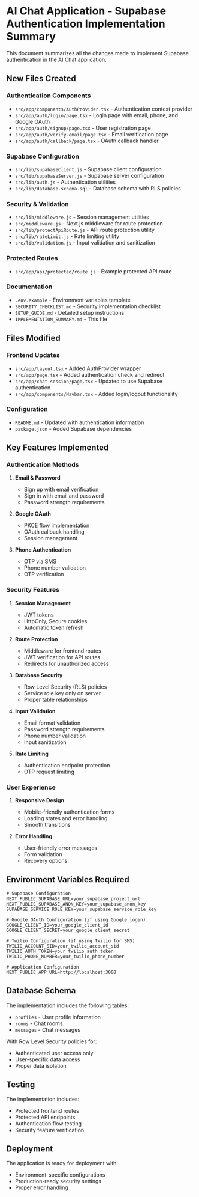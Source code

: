 # AI Chat Application - Supabase Authentication Implementation Summary

This document summarizes all the changes made to implement Supabase authentication in the AI Chat application.

## New Files Created

### Authentication Components
- `src/app/components/AuthProvider.tsx` - Authentication context provider
- `src/app/auth/login/page.tsx` - Login page with email, phone, and Google OAuth
- `src/app/auth/signup/page.tsx` - User registration page
- `src/app/auth/verify-email/page.tsx` - Email verification page
- `src/app/auth/callback/page.tsx` - OAuth callback handler

### Supabase Configuration
- `src/lib/supabaseClient.js` - Supabase client configuration
- `src/lib/supabaseServer.js` - Supabase server configuration
- `src/lib/auth.js` - Authentication utilities
- `src/lib/database-schema.sql` - Database schema with RLS policies

### Security & Validation
- `src/lib/middleware.js` - Session management utilities
- `src/middleware.js` - Next.js middleware for route protection
- `src/lib/protectApiRoute.js` - API route protection utility
- `src/lib/rateLimit.js` - Rate limiting utility
- `src/lib/validation.js` - Input validation and sanitization

### Protected Routes
- `src/app/api/protected/route.js` - Example protected API route

### Documentation
- `.env.example` - Environment variables template
- `SECURITY_CHECKLIST.md` - Security implementation checklist
- `SETUP_GUIDE.md` - Detailed setup instructions
- `IMPLEMENTATION_SUMMARY.md` - This file

## Files Modified

### Frontend Updates
- `src/app/layout.tsx` - Added AuthProvider wrapper
- `src/app/page.tsx` - Added authentication check and redirect
- `src/app/chat-session/page.tsx` - Updated to use Supabase authentication
- `src/app/components/Navbar.tsx` - Added login/logout functionality

### Configuration
- `README.md` - Updated with authentication information
- `package.json` - Added Supabase dependencies

## Key Features Implemented

### Authentication Methods
1. **Email & Password**
   - Sign up with email verification
   - Sign in with email and password
   - Password strength requirements

2. **Google OAuth**
   - PKCE flow implementation
   - OAuth callback handling
   - Session management

3. **Phone Authentication**
   - OTP via SMS
   - Phone number validation
   - OTP verification

### Security Features
1. **Session Management**
   - JWT tokens
   - HttpOnly, Secure cookies
   - Automatic token refresh

2. **Route Protection**
   - Middleware for frontend routes
   - JWT verification for API routes
   - Redirects for unauthorized access

3. **Database Security**
   - Row Level Security (RLS) policies
   - Service role key only on server
   - Proper table relationships

4. **Input Validation**
   - Email format validation
   - Password strength requirements
   - Phone number validation
   - Input sanitization

5. **Rate Limiting**
   - Authentication endpoint protection
   - OTP request limiting

### User Experience
1. **Responsive Design**
   - Mobile-friendly authentication forms
   - Loading states and error handling
   - Smooth transitions

2. **Error Handling**
   - User-friendly error messages
   - Form validation
   - Recovery options

## Environment Variables Required

```env
# Supabase Configuration
NEXT_PUBLIC_SUPABASE_URL=your_supabase_project_url
NEXT_PUBLIC_SUPABASE_ANON_KEY=your_supabase_anon_key
SUPABASE_SERVICE_ROLE_KEY=your_supabase_service_role_key

# Google OAuth Configuration (if using Google login)
GOOGLE_CLIENT_ID=your_google_client_id
GOOGLE_CLIENT_SECRET=your_google_client_secret

# Twilio Configuration (if using Twilio for SMS)
TWILIO_ACCOUNT_SID=your_twilio_account_sid
TWILIO_AUTH_TOKEN=your_twilio_auth_token
TWILIO_PHONE_NUMBER=your_twilio_phone_number

# Application Configuration
NEXT_PUBLIC_APP_URL=http://localhost:3000
```

## Database Schema

The implementation includes the following tables:
- `profiles` - User profile information
- `rooms` - Chat rooms
- `messages` - Chat messages

With Row Level Security policies for:
- Authenticated user access only
- User-specific data access
- Proper data isolation

## Testing

The implementation includes:
- Protected frontend routes
- Protected API endpoints
- Authentication flow testing
- Security feature verification

## Deployment

The application is ready for deployment with:
- Environment-specific configurations
- Production-ready security settings
- Proper error handling

